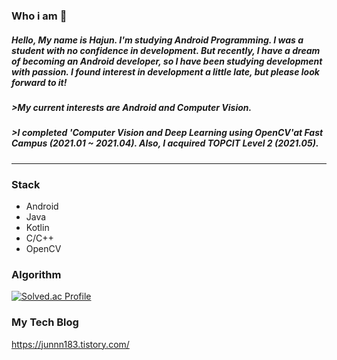 ### Who i am 👋
##### Hello, My name is Hajun. I'm studying Android Programming. I was a student with no confidence in development. But recently, I have a dream of becoming an Android developer, so I have been studying development with passion. I found interest in development a little late, but please look forward to it!
##### >My current interests are Android and Computer Vision.
##### >I completed 'Computer Vision and Deep Learning using OpenCV'at Fast Campus (2021.01 ~ 2021.04). Also, I acquired TOPCIT Level 2 (2021.05).
----
### Stack
* Android
* Java
* Kotlin
* C/C++
* OpenCV
### Algorithm
[![Solved.ac Profile](http://mazassumnida.wtf/api/v2/generate_badge?boj=didtmdgus100)](https://solved.ac/didtmdgus100/)
### My Tech Blog
https://junnn183.tistory.com/
